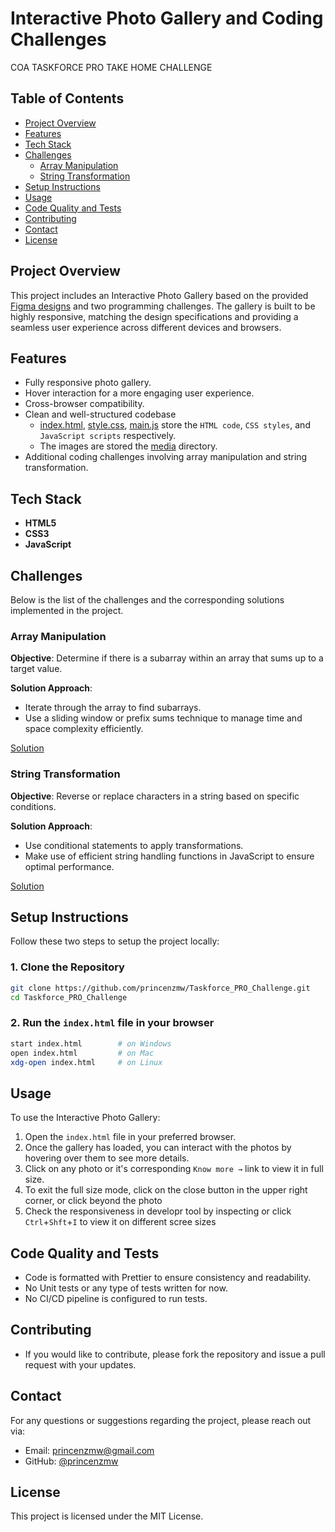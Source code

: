 # Interactive Photo Gallery and Coding Challenges

COA TASKFORCE PRO TAKE HOME CHALLENGE

## Table of Contents

- [Project Overview](#project-overview)
- [Features](#features)
- [Tech Stack](#tech-stack)
- [Challenges](#challenges)
  - [Array Manipulation](#array-manipulation)
  - [String Transformation](#string-transformation)
- [Setup Instructions](#setup-instructions)
- [Usage](#usage)
- [Code Quality and Tests](#code-quality-and-tests)
- [Contributing](#contributing)
- [Contact](#contact)
- [License](#license)

## Project Overview

This project includes an Interactive Photo Gallery based on the provided [Figma designs](https://www.figma.com/design/XF6xlvvHBv12WFveDjVoso/COA-Take-home-Challenge?node-id=1-524&t=W3iw3cwE5Eax1tJX-0) and two programming challenges. The gallery is built to be highly responsive, matching the design specifications and providing a seamless user experience across different devices and browsers.

## Features

- Fully responsive photo gallery.
- Hover interaction for a more engaging user experience.
- Cross-browser compatibility.
- Clean and well-structured codebase
  - [index.html](index.html), [style.css](style.css), [main.js](main.js) store the `HTML code`, `CSS styles`, and `JavaScript scripts` respectively.
  - The images are stored the [media](media/) directory.
- Additional coding challenges involving array manipulation and string transformation.

## Tech Stack

- **HTML5**
- **CSS3**
- **JavaScript**

## Challenges

Below is the list of the challenges and the corresponding solutions implemented in the project.

### Array Manipulation

**Objective**: Determine if there is a subarray within an array that sums up to a target value.

**Solution Approach**:

- Iterate through the array to find subarrays.
- Use a sliding window or prefix sums technique to manage time and space complexity efficiently.

[Solution](./Challenges/arrayMap.js)

### String Transformation

**Objective**: Reverse or replace characters in a string based on specific conditions.

**Solution Approach**:

- Use conditional statements to apply transformations.
- Make use of efficient string handling functions in JavaScript to ensure optimal performance.

[Solution](./Challenges/stringTransform.js)

## Setup Instructions

Follow these two steps to setup the project locally:

### 1. Clone the Repository

```bash
git clone https://github.com/princenzmw/Taskforce_PRO_Challenge.git
cd Taskforce_PRO_Challenge
```

### 2. Run the `index.html` file in your browser

```bash
start index.html        # on Windows
open index.html         # on Mac
xdg-open index.html     # on Linux
```

## Usage

To use the Interactive Photo Gallery:

1. Open the `index.html` file in your preferred browser.
2. Once the gallery has loaded, you can interact with the photos by hovering over them to see more details.
3. Click on any photo or it's corresponding `Know more →` link to view it in full size.
4. To exit the full size mode, click on the close button in the upper right corner, or click beyond the photo
5. Check the responsiveness in developr tool by inspecting or click `Ctrl`+`Shft`+`I` to view it on different scree sizes

## Code Quality and Tests

- Code is formatted with Prettier to ensure consistency and readability.
- No Unit tests or any type of tests written for now.
- No CI/CD pipeline is configured to run tests.

## Contributing

- If you would like to contribute, please fork the repository and issue a pull request with your updates.

## Contact

For any questions or suggestions regarding the project, please reach out via:

- Email: [princenzmw@gmail.com](mailto:princenzmw@gmail.com)
- GitHub: [@princenzmw](https://github.com/princenzmw)

## License

This project is licensed under the MIT License.

